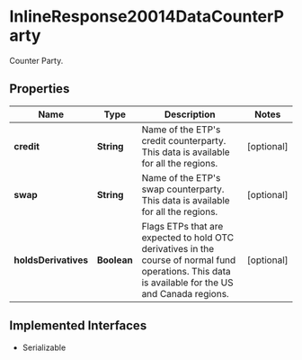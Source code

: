 

# InlineResponse20014DataCounterParty

Counter Party.

## Properties

Name | Type | Description | Notes
------------ | ------------- | ------------- | -------------
**credit** | **String** | Name of the ETP&#39;s credit counterparty. This data is available for all the regions. |  [optional]
**swap** | **String** | Name of the ETP&#39;s swap counterparty. This data is available for all the regions. |  [optional]
**holdsDerivatives** | **Boolean** | Flags ETPs that are expected to hold OTC derivatives in the course of normal fund operations. This data is available for the US and Canada regions. |  [optional]


## Implemented Interfaces

* Serializable


